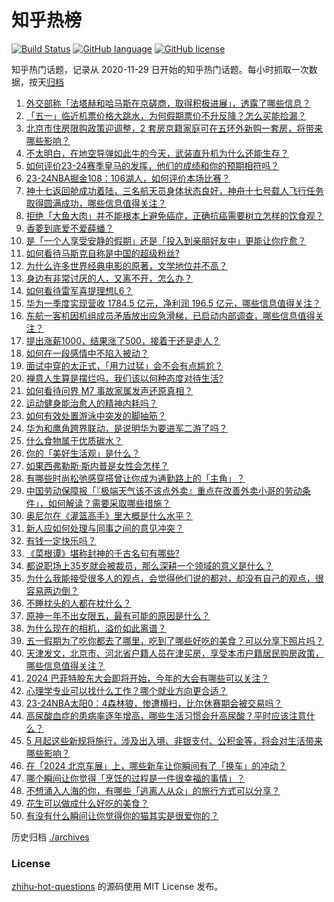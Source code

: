 # 知乎热榜
[![Build Status](https://github.com/ToWeLong/zhihu-hot-questions/workflows/CI/badge.svg)](https://github.com/ToWeLong/zhihu-hot-questions/actions)
[![GitHub language](https://img.shields.io/badge/language-golang-orange.svg)](https://golang.org/)
[![GitHub license](https://img.shields.io/github/license/ToWeLong/zhihu-hot-questions)](https://github.com/ToWeLong/zhihu-hot-questions/blob/main/LICENSE)

知乎热门话题，记录从 2020-11-29 日开始的知乎热门话题。每小时抓取一次数据，按天[归档](./archives)

<!-- BEGIN -->

1. [外交部称「法塔赫和哈马斯在京磋商，取得积极进展」，透露了哪些信息？](https://www.zhihu.com/question/654585950)
1. [「五一」临近机票价格大跳水，为何假期票价不升反降？怎么买能捡漏？](https://www.zhihu.com/question/654559937)
1. [北京市住房限购政策迎调整，2 套房京籍家庭可在五环外新购一套房，将带来哪些影响？](https://www.zhihu.com/question/654612464)
1. [不太明白，在地空导弹如此牛的今天，武装直升机为什么还能生存？](https://www.zhihu.com/question/653948029)
1. [如何评价23-24赛季皇马的发挥，他们的成绩和你的预期相符吗？](https://www.zhihu.com/question/654061771)
1. [23-24NBA掘金108：106湖人，如何评价本场比赛？](https://www.zhihu.com/question/654572229)
1. [神十七返回舱成功着陆，三名航天员身体状态良好，神舟十七号载人飞行任务取得圆满成功，哪些信息值得关注？](https://www.zhihu.com/question/654080316)
1. [拒绝「大鱼大肉」并不能根本上避免癌症，正确抗癌需要树立怎样的饮食观？](https://www.zhihu.com/question/652713000)
1. [香菱到底爱不爱薛蟠？](https://www.zhihu.com/question/46840479)
1. [是「一个人享受安静的假期」还是「投入到亲朋好友中」更能让你疗愈？](https://www.zhihu.com/question/654470008)
1. [如何看待马斯克自称是中国的超级粉丝?](https://www.zhihu.com/question/654482999)
1. [为什么许多世界经典电影的原著，文学地位并不高？](https://www.zhihu.com/question/653355250)
1. [身边有非常讨厌的人，又离不开，怎么办？](https://www.zhihu.com/question/654573512)
1. [如何看待雷军喜提理想L6？](https://www.zhihu.com/question/654425472)
1. [华为一季度实现营收 1784.5 亿元，净利润 196.5 亿元，哪些信息值得关注？](https://www.zhihu.com/question/654594897)
1. [东航一客机因机组成员矛盾放出应急滑梯，已启动内部调查，哪些信息值得关注？](https://www.zhihu.com/question/654572134)
1. [提出涨薪1000，结果涨了500，接着干还是走人？](https://www.zhihu.com/question/654481003)
1. [如何在一段感情中不陷入被动？](https://www.zhihu.com/question/654559270)
1. [面试中穿的太正式，「用力过猛」会不会有点尴尬？](https://www.zhihu.com/question/652074392)
1. [禅意人生算是摆烂吗，我们该以何种态度对待生活?](https://www.zhihu.com/question/654560612)
1. [如何看待问界 M7 事故家属发声还原真相？](https://www.zhihu.com/question/654559013)
1. [运动健身能治愈人的精神内耗吗？](https://www.zhihu.com/question/651185931)
1. [如何有效处置游泳中突发的脚抽筋？](https://www.zhihu.com/question/654168607)
1. [华为和鹰角跨界联动，是说明华为要进军二游了吗？](https://www.zhihu.com/question/654375343)
1. [什么食物属于优质碳水？](https://www.zhihu.com/question/651822197)
1. [你的「美好生活观」是什么？](https://www.zhihu.com/question/654325217)
1. [如果西弗勒斯·斯内普是女性会怎样？](https://www.zhihu.com/question/322110562)
1. [有哪些时尚松弛感穿搭曾让你成为通勤路上的「主角」？](https://www.zhihu.com/question/653432072)
1. [中国劳动保障报「『极端天气该不该点外卖』重点在改善外卖小哥的劳动条件」，如何解读？需要采取哪些措施？](https://www.zhihu.com/question/654486785)
1. [奥尼尔在《灌篮高手》里大概是什么水平？](https://www.zhihu.com/question/653323390)
1. [新人应如何处理与同事之间的意见冲突？](https://www.zhihu.com/question/653095248)
1. [有钱一定快乐吗？](https://www.zhihu.com/question/654509814)
1. [《菜根谭》堪称封神的千古名句有哪些?](https://www.zhihu.com/question/654474865)
1. [都说职场上35岁就会被裁员，那么深耕一个领域的意义是什么？](https://www.zhihu.com/question/652960872)
1. [为什么我能接受很多人的观点，会觉得他们说的都对，却没有自己的观点，很容易两边倒？](https://www.zhihu.com/question/652951772)
1. [不睡枕头的人都在枕什么？](https://www.zhihu.com/question/654499704)
1. [原神一年不出女限五，最有可能的原因是什么？](https://www.zhihu.com/question/654006123)
1. [为什么现在的相机，溢价如此离谱？](https://www.zhihu.com/question/654079276)
1. [五一假期为了吃你都去了哪里，吃到了哪些好吃的美食？可以分享下照片吗？](https://www.zhihu.com/question/652240642)
1. [天津发文，北京市、河北省户籍人员在津买房，享受本市户籍居民购房政策，哪些信息值得关注？](https://www.zhihu.com/question/654577457)
1. [2024 巴菲特股东大会即将开始，今年的大会有哪些可以关注？](https://www.zhihu.com/question/654478114)
1. [心理学专业可以找什么工作？哪个就业方向更合适？](https://www.zhihu.com/question/654063083)
1. [23-24NBA太阳0：4森林狼，惨遭横扫，比尔休赛期会被交易吗？](https://www.zhihu.com/question/654472244)
1. [高尿酸血症的患病率逐年增高，哪些生活习惯会升高尿酸？平时应该注意什么？](https://www.zhihu.com/question/653727963)
1. [5 月起这些新规将施行，涉及出入境、非银支付、公积金等，将会对生活带来哪些影响？](https://www.zhihu.com/question/654455491)
1. [在「2024 北京车展」上，哪些新车让你瞬间有了「换车」的冲动？](https://www.zhihu.com/question/653349173)
1. [哪个瞬间让你觉得「烹饪的过程是一件很幸福的事情」？](https://www.zhihu.com/question/653431365)
1. [不想涌入人海的你，有哪些「逃离人从众」的旅行方式可以分享？](https://www.zhihu.com/question/654357625)
1. [花生可以做成什么好吃的美食？](https://www.zhihu.com/question/650027452)
1. [有没有什么瞬间让你觉得你的猫其实是很爱你的？](https://www.zhihu.com/question/651356755)

<!-- END -->

历史归档 [./archives](./archives)


### License
[zhihu-hot-questions](https://github.com/towelong/zhihu-hot-questions) 的源码使用 MIT License 发布。
